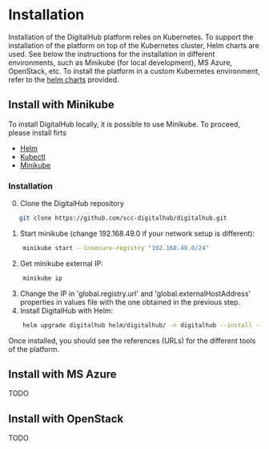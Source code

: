 # Installation

Installation of the DigitalHub platform relies on Kubernetes. To support the installation of the platform
on top of the Kubernetes cluster, Helm charts are used. See below the instructions for the installation
in different environments, such as Minikube (for local development), MS Azure, OpenStack, etc. To install
the platform in a custom Kubernetes environment, refer to the [helm charts](https://github.com/scc-digitalhub/digitalhub/tree/main/helm/digitalhub) provided.

## Install with Minikube
To install DigitalHub locally, it is possible to use Minikube. To proceed, please install firts

- [Helm](https://helm.sh/docs/intro/install/)
- [Kubectl](https://kubernetes.io/docs/tasks/tools/)
- [Minikube](https://minikube.sigs.k8s.io/docs/)

### Installation

0. Clone the DigitalHub repository
```sh
   git clone https://github.com/scc-digitalhub/digitalhub.git
```

1. Start minikube (change 192.168.49.0 if your network setup is different):
```sh
    minikube start --insecure-registry "192.168.49.0/24"
```
2. Get minikube external IP:
```sh
    minikube ip
```
3. Change the IP in  'global.registry.url' and 'global.externalHostAddress' properties in values file with the one obtained in the previous step.
4. Install DigitalHub with Helm:
```sh
    helm upgrade digitalhub helm/digitalhub/ -n digitalhub --install --create-namespace 
```

Once installed, you should see the references (URLs) for the different tools of the platform.

## Install with MS Azure
TODO

## Install with OpenStack
TODO